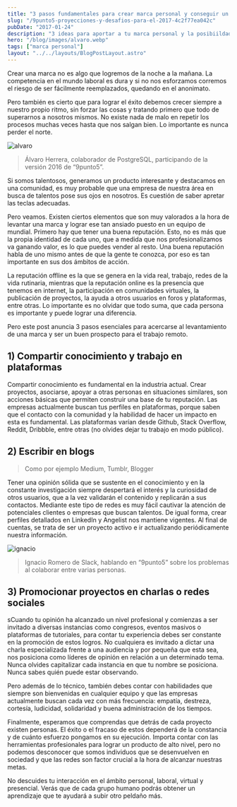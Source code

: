 ```yaml
---
title: "3 pasos fundamentales para crear marca personal y conseguir un trabajo remoto"
slug: "/9punto5-proyecciones-y-desafios-para-el-2017-4c2f77ea042c"
pubDate: "2017-01-24"
description: "3 ideas para aportar a tu marca personal y la posibiildad de consguir tu próximo trabajo remoto: comparte tu conocimiento, escribe en blogs y promociona tus proyectos en eventos y redes sociales"
hero: "/blog/images/alvaro.webp"
tags: ["marca personal"]
layout: "../../layouts/BlogPostLayout.astro"
---
```


Crear una marca no es algo que logremos de la noche a la mañana. La competencia en el mundo laboral es dura y si no nos esforzamos corremos el riesgo de ser fácilmente reemplazados, quedando en el anonimato.

Pero también es cierto que para lograr el éxito debemos crecer siempre a nuestro propio ritmo, sin forzar las cosas y tratando primero que todo de superarnos a nosotros mismos. No existe nada de malo en repetir los procesos muchas veces hasta que nos salgan bien. Lo importante es nunca perder el norte.

![alvaro][image-1]
> Álvaro Herrera, colaborador de PostgreSQL, participando de la versión 2016 de “9punto5”.

Si somos talentosos, generamos un producto interesante y destacamos en una comunidad, es muy probable que una empresa de nuestra área en busca de talentos pose sus ojos en nosotros. Es cuestión de saber apretar las teclas adecuadas.

Pero veamos. Existen ciertos elementos que son muy valorados a la hora de levantar una marca y lograr ese tan ansiado puesto en un equipo de mundial. Primero hay que tener una buena reputación. Esto, no es más que la propia identidad de cada uno, que a medida que nos profesionalizamos va ganando valor, es lo que puedes vender al resto. Una buena reputación habla de uno mismo antes de que la gente te conozca, por eso es tan importante en sus dos ámbitos de acción.

La reputación offline es la que se genera en la vida real, trabajo, redes de la vida rutinaria, mientras que la reputación online es la presencia que tenemos en internet, la participación en comunidades virtuales, la publicación de proyectos, la ayuda a otros usuarios en foros y plataformas, entre otras. Lo importante es no olvidar que todo suma, que cada persona es importante y puede lograr una diferencia.

Pero este post anuncia 3 pasos esenciales para acercarse al levantamiento de una marca y ser un buen prospecto para el trabajo remoto.

## 1) Compartir conocimiento y trabajo en plataformas
Compartir conocimiento es fundamental en la industria actual. Crear proyectos, asociarse, apoyar a otras personas en situaciones similares, son acciones básicas que permiten construir una base de tu reputación. Las empresas actualmente buscan tus perfiles en plataformas, porque saben que el contacto con la comunidad y la habilidad de hacer un impacto en esta es fundamental. Las plataformas varían desde Github, Stack Overflow, Reddit, Dribbble, entre otras (no olvides dejar tu trabajo en modo público).

## 2) Escribir en blogs 
> Como por ejemplo Medium, Tumblr, Blogger

Tener una opinión sólida que se sustente en el conocimiento y en la constante investigación siempre despertará el interés y la curiosidad de otros usuarios, que a la vez validarán el contenido y replicarán a sus contactos. Mediante este tipo de redes es muy fácil cautivar la atención de potenciales clientes o empresas que buscan talentos. De igual forma, crear perfiles detallados en LinkedIn y Angelist nos mantiene vigentes. Al final de cuentas, se trata de ser un proyecto activo e ir actualizando periódicamente nuestra información.


![ignacio][image-2]
> Ignacio Romero de Slack, hablando en “9punto5” sobre los problemas al colaborar entre varias personas.

## 3) Promocionar proyectos en charlas o redes sociales

sCuando tu opinión ha alcanzado un nivel profesional y comienzas a ser invitado a diversas instancias como congresos, eventos masivos o plataformas de tutoriales, para contar tu experiencia debes ser constante en la promoción de estos logros. No cualquiera es invitado a dictar una charla especializada frente a una audiencia y por pequeña que esta sea, nos posiciona como líderes de opinión en relación a un determinado tema. Nunca olvides capitalizar cada instancia en que tu nombre se posiciona. Nunca sabes quién puede estar observando.

Pero además de lo técnico, también debes contar con habilidades que siempre son bienvenidas en cualquier equipo y que las empresas actualmente buscan cada vez con más frecuencia: empatía, destreza, cortesía, ludicidad, solidaridad y buena administración de los tiempos.

Finalmente, esperamos que comprendas que detrás de cada proyecto existen personas. El éxito o el fracaso de estos dependerá de la constancia y de cuánto esfuerzo pongamos en su ejecución. Importa contar con las herramientas profesionales para lograr un producto de alto nivel, pero no podemos desconocer que somos individuos que se desenvuelven en sociedad y que las redes son factor crucial a la hora de alcanzar nuestras metas.

No descuides tu interacción en el ámbito personal, laboral, virtual y presencial. Verás que de cada grupo humano podrás obtener un aprendizaje que te ayudará a subir otro peldaño más.

[image-1]:	/blog/images/alvaro.webp
[image-2]:	/blog/images/ingacio.webp